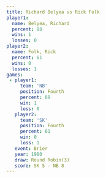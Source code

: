 ```yaml
---
title: Richard Belyea vs Rick Folk
player1:               
  name: Belyea, Richard
  percent: 88          
  wins: 1              
  losses: 0            
player2:               
  name: Folk, Rick     
  percent: 61          
  wins: 0              
  losses: 1            
games:
 - player1:          
     team: 'NB'      
     position: Fourth
     percent: 88     
     win: 1          
     loss: 0         
   player2:          
     team: 'SK'      
     position: Fourth
     percent: 61     
     win: 0          
     loss: 1         
   event: Brier        
   year: 1980          
   draw: Round Robin(3)
   score: SK 5 - NB 8  
---
```


